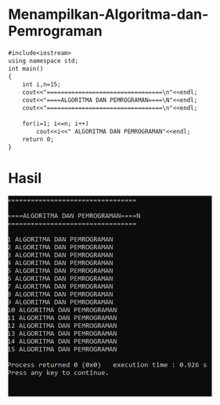 # Menampilkan-Algoritma-dan-Pemrograman
    #include<iostream>
    using namespace std;
    int main()
    {
        int i,n=15;
        cout<<"=================================\n"<<endl;
        cout<<"====ALGORITMA DAN PEMROGRAMAN====\N"<<endl;
        cout<<"=================================\n"<<endl;

        for(i=1; i<=n; i++)
            cout<<i<<" ALGORITMA DAN PEMROGRAMAN"<<endl;
        return 0;
    }
   # Hasil
   ![img](https://raw.githubusercontent.com/AminPriadi/Menampilkan-Algoritma-dan-Pemrograman/master/algoritma.png)
